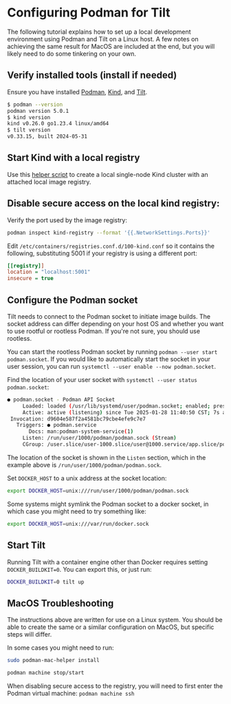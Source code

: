 # Configuring Podman for Tilt

The following tutorial explains how to set up a local development environment using Podman and Tilt on a Linux host.
A few notes on achieving the same result for MacOS are included at the end, but you will likely need to do some
tinkering on your own.

## Verify installed tools (install if needed)

Ensure you have installed [Podman](https://podman.io/), [Kind](https://github.com/kubernetes-sigs/kind/), and [Tilt](https://tilt.dev/).

```sh
$ podman --version
podman version 5.0.1
$ kind version
kind v0.26.0 go1.23.4 linux/amd64
$ tilt version
v0.33.15, built 2024-05-31
```

## Start Kind with a local registry

Use this [helper script](./kind-with-registry-podman.sh) to create a local single-node Kind cluster with an attached local image registry.


## Disable secure access on the local kind registry:

Verify the port used by the image registry:

```sh
podman inspect kind-registry --format '{{.NetworkSettings.Ports}}'
```

Edit `/etc/containers/registries.conf.d/100-kind.conf` so it contains the following, substituting 5001 if your registry is using a different port:

```ini
[[registry]]
location = "localhost:5001"
insecure = true
```

## Configure the Podman socket

Tilt needs to connect to the Podman socket to initiate image builds. The socket address can differ
depending on your host OS and whether you want to use rootful or rootless Podman. If you're not sure,
you should use rootless.

You can start the rootless Podman socket by running `podman --user start podman.socket`.
If you would like to automatically start the socket in your user session, you can run
`systemctl --user enable --now podman.socket`.

Find the location of your user socket with `systemctl --user status podman.socket`:

```sh
● podman.socket - Podman API Socket
     Loaded: loaded (/usr/lib/systemd/user/podman.socket; enabled; preset: disabled)
     Active: active (listening) since Tue 2025-01-28 11:40:50 CST; 7s ago
 Invocation: d9604e587f2a4581bc79cbe4efe9c7e7
   Triggers: ● podman.service
       Docs: man:podman-system-service(1)
     Listen: /run/user/1000/podman/podman.sock (Stream)
     CGroup: /user.slice/user-1000.slice/user@1000.service/app.slice/podman.socket
```

The location of the socket is shown in the `Listen` section, which in the example above
is `/run/user/1000/podman/podman.sock`.

Set `DOCKER_HOST` to a unix address at the socket location:

```sh
export DOCKER_HOST=unix:///run/user/1000/podman/podman.sock
```

Some systems might symlink the Podman socket to a docker socket, in which case
you might need to try something like:

```sh
export DOCKER_HOST=unix:///var/run/docker.sock
```

## Start Tilt

Running Tilt with a container engine other than Docker requires setting `DOCKER_BUILDKIT=0`.
You can export this, or just run:

```sh
DOCKER_BUILDKIT=0 tilt up
```

## MacOS Troubleshooting

The instructions above are written for use on a Linux system. You should be able to create
the same or a similar configuration on MacOS, but specific steps will differ.

In some cases you might need to run: 

```sh
sudo podman-mac-helper install

podman machine stop/start
```

When disabling secure access to the registry, you will need to first enter the Podman virtual machine:
`podman machine ssh`
